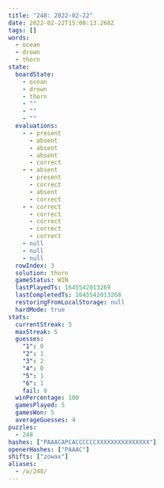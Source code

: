 ```yaml
---
title: "248: 2022-02-22"
date: 2022-02-22T15:00:13.268Z
tags: []
words:
  - ocean
  - drown
  - thorn
state:
  boardState:
    - ocean
    - drown
    - thorn
    - ""
    - ""
    - ""
  evaluations:
    - - present
      - absent
      - absent
      - absent
      - correct
    - - absent
      - present
      - correct
      - absent
      - correct
    - - correct
      - correct
      - correct
      - correct
      - correct
    - null
    - null
    - null
  rowIndex: 3
  solution: thorn
  gameStatus: WIN
  lastPlayedTs: 1645542013269
  lastCompletedTs: 1645542013268
  restoringFromLocalStorage: null
  hardMode: true
stats:
  currentStreak: 5
  maxStreak: 5
  guesses:
    "1": 0
    "2": 1
    "3": 2
    "4": 0
    "5": 1
    "6": 1
    fail: 0
  winPercentage: 100
  gamesPlayed: 5
  gamesWon: 5
  averageGuesses: 4
puzzles:
  - 248
hashes: ["PAAACAPCACCCCCCXXXXXXXXXXXXXXX"]
openerHashes: ["PAAAC"]
shifts: ["zowax"]
aliases:
  - /w/248/
---
```

<!-- more -->
